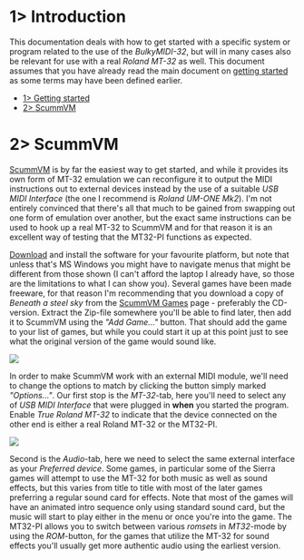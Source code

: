 # 1> Introduction
This documentation deals with how to get started with a specific system or program related to the use of the *BulkyMIDI-32*, but will in many cases also be relevant for use with a real *Roland MT-32* as well. This document assumes that you have already read the main document on [getting started](https://github.com/tebl/BulkyMIDI-32/blob/main/documentation/getting_started.md) as some terms may have been defined earlier.

- [1> Getting started](#1-getting-started)
- [2> ScummVM](#2-scummvm)

# 2> ScummVM
[ScummVM](https://www.scummvm.org/) is by far the easiest way to get started, and while it provides its own form of MT-32 emulation we can reconfigure it to output the MIDI instructions out to external devices instead by the use of a suitable *USB MIDI Interface* (the one I recommend is *Roland UM-ONE Mk2*). I'm not entirely convinced that there's all that much to be gained from swapping out one form of emulation over another, but the exact same instructions can be used to hook up a real MT-32 to ScummVM and for that reason it is an excellent way of testing that the MT32-PI functions as expected.

[Download](https://www.scummvm.org/downloads/#release) and install the software for your favourite platform, but note that unless that's MS Windows you might have to navigate menus that might be different from those shown (I can't afford the laptop I already have, so those are the limitations to what I can show you). Several games have been made freeware, for that reason I'm recommending that you download a copy of *Beneath a steel sky* from the [ScummVM Games](https://www.scummvm.org/games/#games-sky) page - preferably the CD-version. Extract the Zip-file somewhere you'll be able to find later, then add it to ScummVM using the *"Add Game..."* button. That should add the game to your list of games, but while you could start it up at this point just to see what the original version of the game would sound like.

![](https://github.com/tebl/BulkyMIDI-32/raw/main/gallery/scummvm_mt32_001.png)

In order to make ScummVM work with an external MIDI module, we'll need to change the options to match by clicking the button simply marked *"Options..."*. Our first stop is the *MT-32*-tab, here you'll need to select any of *USB MIDI Interface* that were plugged in **when** you started the program. Enable *True Roland MT-32* to indicate that the device connected on the other end is either a real Roland MT-32 or the MT32-PI.

![](https://github.com/tebl/BulkyMIDI-32/raw/main/gallery/scummvm_mt32_002.png)

Second is the *Audio*-tab, here we need to select the same external interface as your *Preferred device*. Some games, in particular some of the Sierra games will attempt to use the MT-32 for both music as well as sound effects, but this varies from title to title with most of the later games preferring a regular sound card for effects. Note that most of the games will have an animated intro sequence only using standard sound card, but the music will start to play either in the menu or once you're into the game. The MT32-PI allows you to switch between various *romsets* in *MT32*-mode by using the *ROM*-button, for the games that utilize the MT-32 for sound effects you'll usually get more authentic audio using the earliest version. 
